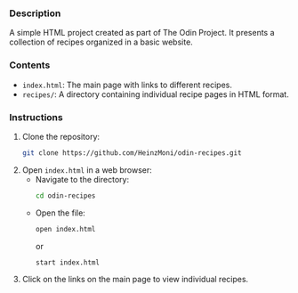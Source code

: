 ### Description
A simple HTML project created as part of The Odin Project. It presents a collection of recipes organized in a basic website.

### Contents
- `index.html`: The main page with links to different recipes.
- `recipes/`: A directory containing individual recipe pages in HTML format.

### Instructions
1. Clone the repository:
   ```bash
   git clone https://github.com/HeinzMoni/odin-recipes.git
   ```
2. Open `index.html` in a web browser:
   - Navigate to the directory:
     ```bash
     cd odin-recipes
     ```
   - Open the file:
     ```bash
     open index.html
     ```
     or
     ```bash
     start index.html
     ```
3. Click on the links on the main page to view individual recipes.
